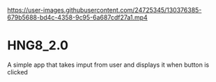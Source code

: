 

https://user-images.githubusercontent.com/24725345/130376385-679b5688-bd4c-4358-9c95-6a687cdf27a1.mp4


# HNG8_2.0
 A simple app that takes imput from user and displays it when button is clicked
